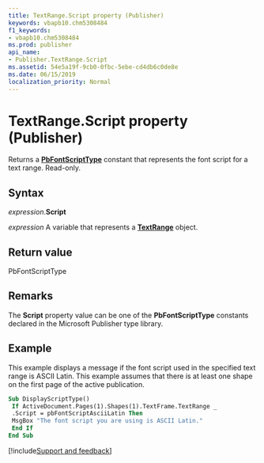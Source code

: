 ```yaml
---
title: TextRange.Script property (Publisher)
keywords: vbapb10.chm5308484
f1_keywords:
- vbapb10.chm5308484
ms.prod: publisher
api_name:
- Publisher.TextRange.Script
ms.assetid: 54e5a19f-9cb0-0fbc-5ebe-cd4db6c0de8e
ms.date: 06/15/2019
localization_priority: Normal
---
```



# TextRange.Script property (Publisher)

Returns a **[PbFontScriptType](Publisher.PbFontScriptType.md)** constant that represents the font script for a text range. Read-only.


## Syntax

_expression_.**Script**

_expression_ A variable that represents a **[TextRange](Publisher.TextRange.md)** object.


## Return value

PbFontScriptType


## Remarks

The **Script** property value can be one of the **PbFontScriptType** constants declared in the Microsoft Publisher type library.


## Example

This example displays a message if the font script used in the specified text range is ASCII Latin. This example assumes that there is at least one shape on the first page of the active publication.

```vb
Sub DisplayScriptType() 
 If ActiveDocument.Pages(1).Shapes(1).TextFrame.TextRange _ 
 .Script = pbFontScriptAsciiLatin Then 
 MsgBox "The font script you are using is ASCII Latin." 
 End If 
End Sub
```

[!include[Support and feedback](~/includes/feedback-boilerplate.md)]